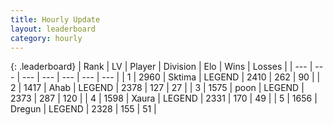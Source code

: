```yaml
---
title: Hourly Update
layout: leaderboard
category: hourly
---
```


{: .leaderboard}
| Rank | LV | Player | Division | Elo | Wins | Losses |
| --- | --- | --- | --- | --- | --- | --- |
| <span data-change="0">1</span> | 2960 | <span title="ID: 353063">Sktima</span> | LEGEND | <span data-change="0">2410</span> | <span data-change="0">262</span> | <span data-change="0">90</span> |
| <span data-change="0">2</span> | 1417 | <span title="ID: 402846">Ahab</span> | LEGEND | <span data-change="0">2378</span> | <span data-change="0">127</span> | <span data-change="0">27</span> |
| <span data-change="0">3</span> | 1575 | <span title="ID: 540690">poon</span> | LEGEND | <span data-change="0">2373</span> | <span data-change="0">287</span> | <span data-change="0">120</span> |
| <span data-change="0">4</span> | 1598 | <span title="ID: 200908">Xaura</span> | LEGEND | <span data-change="0">2331</span> | <span data-change="0">170</span> | <span data-change="0">49</span> |
| <span data-change="0">5</span> | 1656 | <span title="ID: 337810">Dregun</span> | LEGEND | <span data-change="0">2328</span> | <span data-change="0">155</span> | <span data-change="0">51</span> |